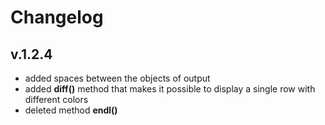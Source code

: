 Changelog
=========
## v.1.2.4
- added spaces between the objects of output
- added **diff()** method that makes it possible to display a single row with different colors
- deleted method **endl()**